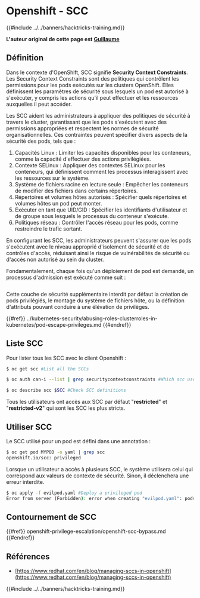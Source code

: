 # Openshift - SCC

{{#include ../../banners/hacktricks-training.md}}

**L'auteur original de cette page est** [**Guillaume**](https://www.linkedin.com/in/guillaume-chapela-ab4b9a196)

## Définition

Dans le contexte d'OpenShift, SCC signifie **Security Context Constraints**. Les Security Context Constraints sont des politiques qui contrôlent les permissions pour les pods exécutés sur les clusters OpenShift. Elles définissent les paramètres de sécurité sous lesquels un pod est autorisé à s'exécuter, y compris les actions qu'il peut effectuer et les ressources auxquelles il peut accéder.

Les SCC aident les administrateurs à appliquer des politiques de sécurité à travers le cluster, garantissant que les pods s'exécutent avec des permissions appropriées et respectent les normes de sécurité organisationnelles. Ces contraintes peuvent spécifier divers aspects de la sécurité des pods, tels que :

1. Capacités Linux : Limiter les capacités disponibles pour les conteneurs, comme la capacité d'effectuer des actions privilégiées.
2. Contexte SELinux : Appliquer des contextes SELinux pour les conteneurs, qui définissent comment les processus interagissent avec les ressources sur le système.
3. Système de fichiers racine en lecture seule : Empêcher les conteneurs de modifier des fichiers dans certains répertoires.
4. Répertoires et volumes hôtes autorisés : Spécifier quels répertoires et volumes hôtes un pod peut monter.
5. Exécuter en tant que UID/GID : Spécifier les identifiants d'utilisateur et de groupe sous lesquels le processus du conteneur s'exécute.
6. Politiques réseau : Contrôler l'accès réseau pour les pods, comme restreindre le trafic sortant.

En configurant les SCC, les administrateurs peuvent s'assurer que les pods s'exécutent avec le niveau approprié d'isolement de sécurité et de contrôles d'accès, réduisant ainsi le risque de vulnérabilités de sécurité ou d'accès non autorisé au sein du cluster.

Fondamentalement, chaque fois qu'un déploiement de pod est demandé, un processus d'admission est exécuté comme suit :

<figure><img src="../../images/Managing SCCs in OpenShift-1.png" alt=""><figcaption></figcaption></figure>

Cette couche de sécurité supplémentaire interdit par défaut la création de pods privilégiés, le montage du système de fichiers hôte, ou la définition d'attributs pouvant conduire à une élévation de privilèges.

{{#ref}}
../kubernetes-security/abusing-roles-clusterroles-in-kubernetes/pod-escape-privileges.md
{{#endref}}

## Liste SCC

Pour lister tous les SCC avec le client Openshift :
```bash
$ oc get scc #List all the SCCs

$ oc auth can-i --list | grep securitycontextconstraints #Which scc user can use

$ oc describe scc $SCC #Check SCC definitions
```
Tous les utilisateurs ont accès aux SCC par défaut "**restricted**" et "**restricted-v2**" qui sont les SCC les plus stricts.

## Utiliser SCC

Le SCC utilisé pour un pod est défini dans une annotation :
```bash
$ oc get pod MYPOD -o yaml | grep scc
openshift.io/scc: privileged
```
Lorsque un utilisateur a accès à plusieurs SCC, le système utilisera celui qui correspond aux valeurs de contexte de sécurité. Sinon, il déclenchera une erreur interdite.
```bash
$ oc apply -f evilpod.yaml #Deploy a privileged pod
Error from server (Forbidden): error when creating "evilpod.yaml": pods "evilpod" is forbidden: unable to validate against any security context constrain
```
## Contournement de SCC

{{#ref}}
openshift-privilege-escalation/openshift-scc-bypass.md
{{#endref}}

## Références

- [https://www.redhat.com/en/blog/managing-sccs-in-openshift](https://www.redhat.com/en/blog/managing-sccs-in-openshift)



{{#include ../../banners/hacktricks-training.md}}
